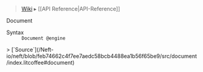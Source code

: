 > [Wiki](Home) ▸ [[API Reference|API-Reference]]

Document
<dl><dt>Syntax</dt><dd><code>Document @engine</code></dd></dl>
> [`Source`](/Neft-io/neft/blob/feb74662c4f7ee7aedc58bcb4488ea1b56f65be9/src/document/index.litcoffee#document)

